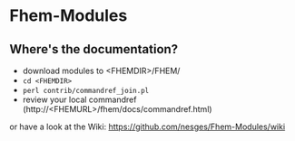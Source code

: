 # Fhem-Modules

## Where's the documentation?

* download modules to &lt;FHEMDIR&gt;/FHEM/
* `cd <FHEMDIR>`
* `perl contrib/commandref_join.pl`
* review your local commandref (http://&lt;FHEMURL&gt;/fhem/docs/commandref.html)

or have a look at the Wiki: https://github.com/nesges/Fhem-Modules/wiki

